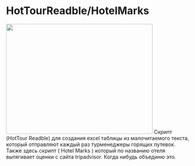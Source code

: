 # HotTourReadble/HotelMarks
<img src="https://i.gifer.com/EGo9.gif" height="300" width="400"/>
Скрипт (HotTour Readble) для создания excel таблицы из малочитаемого текста, который отправляют каждый раз турменеджеры горящих путевок. Также здесь скрипт ( Hotel Marks ) который по названию отеля вытягивает оценки с сайта tripadvisor. Когда нибудь объединю это.
